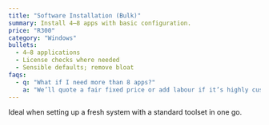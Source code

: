 ```yaml
---
title: "Software Installation (Bulk)"
summary: Install 4–8 apps with basic configuration.
price: "R300"
category: "Windows"
bullets:
  - 4–8 applications
  - License checks where needed
  - Sensible defaults; remove bloat
faqs:
  - q: "What if I need more than 8 apps?"
    a: "We’ll quote a fair fixed price or add labour if it’s highly customised."
---
```


Ideal when setting up a fresh system with a standard toolset in one go.

